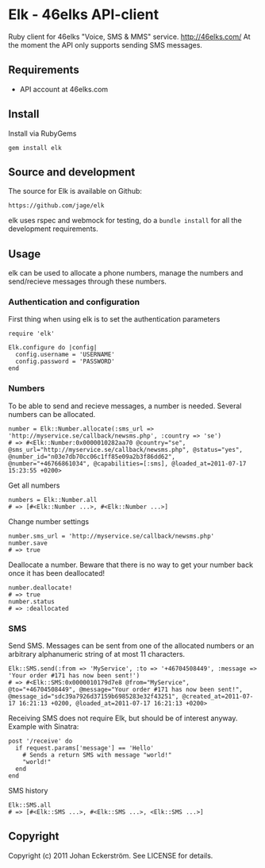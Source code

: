# Elk - 46elks API-client

Ruby client for 46elks "Voice, SMS & MMS" service. http://46elks.com/
At the moment the API only supports sending SMS messages.

## Requirements

* API account at 46elks.com

## Install

Install via RubyGems

    gem install elk

## Source and development

The source for Elk is available on Github:

    https://github.com/jage/elk

elk uses rspec and webmock for testing, do a `bundle install` for all the development requirements.

## Usage

elk can be used to allocate a phone numbers, manage the numbers and send/recieve messages through these numbers.

### Authentication and configuration

First thing when using elk is to set the authentication parameters

    require 'elk'

    Elk.configure do |config|
      config.username = 'USERNAME'
      config.password = 'PASSWORD'
    end

### Numbers

To be able to send and recieve messages, a number is needed. Several numbers can be allocated.

    number = Elk::Number.allocate(:sms_url => 'http://myservice.se/callback/newsms.php', :country => 'se')
    # => #<Elk::Number:0x0000010282aa70 @country="se", @sms_url="http://myservice.se/callback/newsms.php", @status="yes", @number_id="n03e7db70cc06c1ff85e09a2b3f86dd62", @number="+46766861034", @capabilities=[:sms], @loaded_at=2011-07-17 15:23:55 +0200>

Get all numbers

    numbers = Elk::Number.all
    # => [#<Elk::Number ...>, #<Elk::Number ...>]

Change number settings

    number.sms_url = 'http://myservice.se/callback/newsms.php'
    number.save
    # => true

Deallocate a number.
Beware that there is no way to get your number back once it has been deallocated!

    number.deallocate!
    # => true
    number.status
    # => :deallocated

### SMS

Send SMS. Messages can be sent from one of the allocated numbers or an arbitrary alphanumeric string of at most 11 characters.

    Elk::SMS.send(:from => 'MyService', :to => '+46704508449', :message => 'Your order #171 has now been sent!')
    # => #<Elk::SMS:0x0000010179d7e8 @from="MyService", @to="+46704508449", @message="Your order #171 has now been sent!", @message_id="sdc39a7926d37159b6985283e32f43251", @created_at=2011-07-17 16:21:13 +0200, @loaded_at=2011-07-17 16:21:13 +0200>

Receiving SMS does not require Elk, but should be of interest anyway.
Example with Sinatra:

    post '/receive' do
      if request.params['message'] == 'Hello'
        # Sends a return SMS with message "world!"
        "world!"
      end
    end

SMS history

    Elk::SMS.all
    # => [#<Elk::SMS ...>, #<Elk::SMS ...>, <Elk::SMS ...>]

## Copyright

Copyright (c) 2011 Johan Eckerström. See LICENSE for details.
